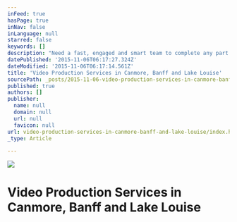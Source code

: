 ```yaml
---
inFeed: true
hasPage: true
inNav: false
inLanguage: null
starred: false
keywords: []
description: "Need a fast, engaged and smart team to complete any part of your project? Call now, you won't regret it!"
datePublished: '2015-11-06T06:17:27.324Z'
dateModified: '2015-11-06T06:17:14.561Z'
title: 'Video Production Services in Canmore, Banff and Lake Louise'
sourcePath: _posts/2015-11-06-video-production-services-in-canmore-banff-and-lake-louise.md
published: true
authors: []
publisher:
  name: null
  domain: null
  url: null
  favicon: null
url: video-production-services-in-canmore-banff-and-lake-louise/index.html
_type: Article

---
```

![](https://the-grid-user-content.s3-us-west-2.amazonaws.com/5cf0f8a4-af4a-4efd-9154-8937bc917be7.png)

# Video Production Services in Canmore, Banff and Lake Louise